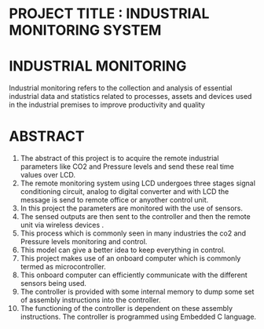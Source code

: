 # PROJECT TITLE : INDUSTRIAL MONITORING SYSTEM 
# INDUSTRIAL MONITORING

Industrial monitoring refers to the collection and analysis of essential industrial data and statistics related to processes, assets and devices used in the industrial premises to improve productivity and quality

# ABSTRACT

1) The abstract of this project is to acquire the remote industrial parameters like CO2 and Pressure levels and send these real time values over LCD. 
2) The remote monitoring system using LCD undergoes three stages signal conditioning circuit, analog to digital converter and with LCD the message is send to remote office or anyother control unit. 
3) In this project the parameters are monitored with the use of sensors.
4) The sensed outputs are then sent to the controller and then the remote unit via wireless devices .
5) This process which is commonly seen in many industries the co2 and Pressure levels monitoring and control. 
6) This model can give a better idea to keep everything in control.
7) This project makes use of an onboard computer which is commonly termed as microcontroller. 
8) This onboard computer can efficiently communicate with the different sensors being used. 
9) The controller is provided with some internal memory to dump some set of assembly instructions into the controller.
10) The functioning of the controller is dependent on these assembly instructions. The controller is programmed using Embedded C language.
